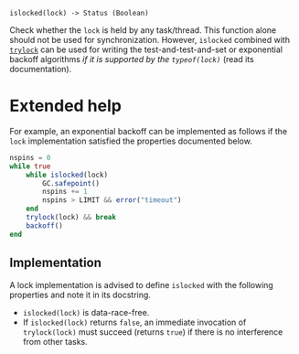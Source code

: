 ```
islocked(lock) -> Status (Boolean)
```

Check whether the `lock` is held by any task/thread. This function alone should not be used for synchronization. However, `islocked` combined with [`trylock`](@ref) can be used for writing the test-and-test-and-set or exponential backoff algorithms *if it is supported by the `typeof(lock)`* (read its documentation).

# Extended help

For example, an exponential backoff can be implemented as follows if the `lock` implementation satisfied the properties documented below.

```julia
nspins = 0
while true
    while islocked(lock)
        GC.safepoint()
        nspins += 1
        nspins > LIMIT && error("timeout")
    end
    trylock(lock) && break
    backoff()
end
```

## Implementation

A lock implementation is advised to define `islocked` with the following properties and note it in its docstring.

  * `islocked(lock)` is data-race-free.
  * If `islocked(lock)` returns `false`, an immediate invocation of `trylock(lock)` must succeed (returns `true`) if there is no interference from other tasks.
